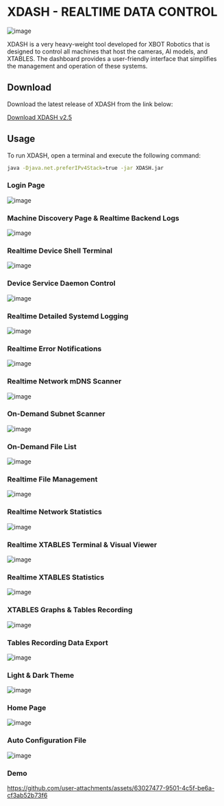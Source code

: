 # XDASH - REALTIME DATA CONTROL

![image](https://github.com/user-attachments/assets/d3f00b3e-5134-4ecd-a415-6dae90c4f6b5)

XDASH is a very heavy-weight tool developed for XBOT Robotics that is designed to control all machines that host the cameras, AI models, and XTABLES. The dashboard provides a user-friendly interface that simplifies the management and operation of these systems.

## Download

Download the latest release of XDASH from the link below:

[Download XDASH v2.5](https://github.com/Kobeeeef/XDASH/releases/download/v2/XDASH-2.5-SNAPSHOT.jar)

## Usage

To run XDASH, open a terminal and execute the following command:

```sh
java -Djava.net.preferIPv4Stack=true -jar XDASH.jar
```

### Login Page
![image](https://github.com/user-attachments/assets/ad35a999-6a32-414c-bf05-e42bc50ef42a)

### Machine Discovery Page & Realtime Backend Logs
![image](https://github.com/user-attachments/assets/06b5df37-39d1-4d46-bfd6-37adb9797982)

### Realtime Device Shell Terminal
![image](https://github.com/user-attachments/assets/9784848a-11f6-40b0-a736-c4259af63a49)

### Device Service Daemon Control
![image](https://github.com/user-attachments/assets/37684485-4cb7-44a3-8df8-ca0f330cba5c)

### Realtime Detailed Systemd Logging
![image](https://github.com/user-attachments/assets/206e2ebf-a82a-465d-8d28-c39bfc447b06)

### Realtime Error Notifications
![image](https://github.com/user-attachments/assets/4632e22d-71c8-4db7-a4f1-f1bd392e152f)

### Realtime Network mDNS Scanner
![image](https://github.com/user-attachments/assets/d1da50e2-704e-40c6-8297-ab0fdb13a0fc)

### On-Demand Subnet Scanner
![image](https://github.com/user-attachments/assets/141e3846-bc14-4d7c-a794-044145dcfa92)

### On-Demand File List
![image](https://github.com/user-attachments/assets/948f14a3-62d4-46d4-ada4-4b7516bbec45)

### Realtime File Management
![image](https://github.com/user-attachments/assets/56f17a9a-475c-431f-8d1b-611658fceda4)

### Realtime Network Statistics
![image](https://github.com/user-attachments/assets/3f78c95f-e799-42a7-9d1e-60c585843599)

### Realtime XTABLES Terminal & Visual Viewer
![image](https://github.com/user-attachments/assets/a6a37325-8e60-48ef-8189-fa5c3a711d3c)

### Realtime XTABLES Statistics
![image](https://github.com/user-attachments/assets/56624a4f-15a3-45a5-bea8-c68b8223c02b)

### XTABLES Graphs & Tables Recording
![image](https://github.com/user-attachments/assets/ef5118a4-7dc4-4b3c-9f12-a188f8f4afc2)

### Tables Recording Data Export
![image](https://github.com/user-attachments/assets/770b6935-a78a-469e-bdc3-3bb433cbe64a)

### Light & Dark Theme
![image](https://github.com/user-attachments/assets/9b80b249-7926-4a64-b80c-56003f776e14)

### Home Page
![image](https://github.com/user-attachments/assets/c9777a3b-51e4-4a45-a46e-f2693b6eaff5)

### Auto Configuration File
![image](https://github.com/user-attachments/assets/57ca673c-a72a-4dcd-bc8f-f452ca91e560)

### Demo
https://github.com/user-attachments/assets/63027477-9501-4c5f-be6a-cf3ab52b73f6






